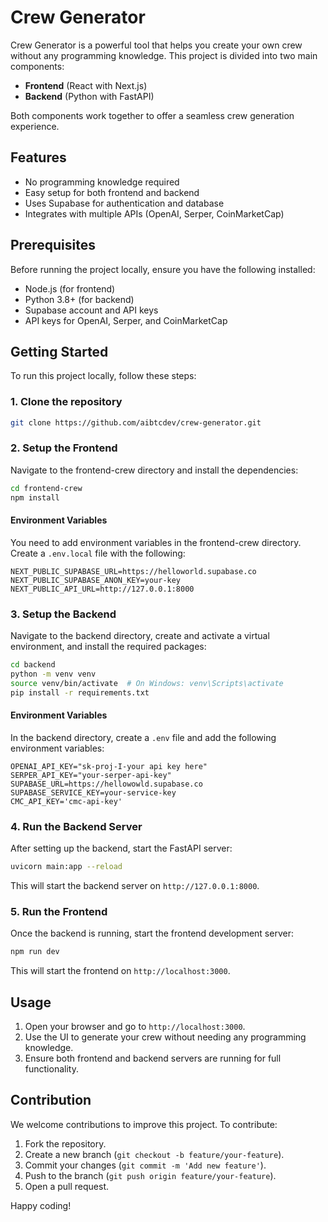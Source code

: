 # Crew Generator

Crew Generator is a powerful tool that helps you create your own crew without any programming knowledge. This project is divided into two main components:
- **Frontend** (React with Next.js)
- **Backend** (Python with FastAPI)

Both components work together to offer a seamless crew generation experience.

## Features

- No programming knowledge required
- Easy setup for both frontend and backend
- Uses Supabase for authentication and database
- Integrates with multiple APIs (OpenAI, Serper, CoinMarketCap)

## Prerequisites

Before running the project locally, ensure you have the following installed:
- Node.js (for frontend)
- Python 3.8+ (for backend)
- Supabase account and API keys
- API keys for OpenAI, Serper, and CoinMarketCap

## Getting Started

To run this project locally, follow these steps:

### 1. Clone the repository

```bash
git clone https://github.com/aibtcdev/crew-generator.git
```

### 2. Setup the Frontend

Navigate to the frontend-crew directory and install the dependencies:

```bash
cd frontend-crew
npm install
```

#### Environment Variables

You need to add environment variables in the frontend-crew directory. Create a `.env.local` file with the following:

```
NEXT_PUBLIC_SUPABASE_URL=https://helloworld.supabase.co
NEXT_PUBLIC_SUPABASE_ANON_KEY=your-key
NEXT_PUBLIC_API_URL=http://127.0.0.1:8000
```

### 3. Setup the Backend

Navigate to the backend directory, create and activate a virtual environment, and install the required packages:

```bash
cd backend
python -m venv venv
source venv/bin/activate  # On Windows: venv\Scripts\activate
pip install -r requirements.txt
```

#### Environment Variables

In the backend directory, create a `.env` file and add the following environment variables:

```
OPENAI_API_KEY="sk-proj-I-your api key here"
SERPER_API_KEY="your-serper-api-key"
SUPABASE_URL=https://hellowowld.supabase.co
SUPABASE_SERVICE_KEY=your-service-key
CMC_API_KEY='cmc-api-key'
```

### 4. Run the Backend Server

After setting up the backend, start the FastAPI server:

```bash
uvicorn main:app --reload
```

This will start the backend server on `http://127.0.0.1:8000`.

### 5. Run the Frontend

Once the backend is running, start the frontend development server:

```bash
npm run dev
```

This will start the frontend on `http://localhost:3000`.

## Usage

1. Open your browser and go to `http://localhost:3000`.
2. Use the UI to generate your crew without needing any programming knowledge.
3. Ensure both frontend and backend servers are running for full functionality.

## Contribution

We welcome contributions to improve this project. To contribute:

1. Fork the repository.
2. Create a new branch (`git checkout -b feature/your-feature`).
3. Commit your changes (`git commit -m 'Add new feature'`).
4. Push to the branch (`git push origin feature/your-feature`).
5. Open a pull request.


Happy coding!
